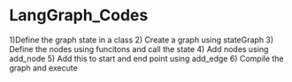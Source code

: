 # LangGraph_Codes

1)Define the graph state in a class
2) Create a graph using stateGraph
3) Define the nodes using funcitons and call the state
4) Add nodes using add_node
5) Add this to start and end point using add_edge
6) Compile the graph and execute
